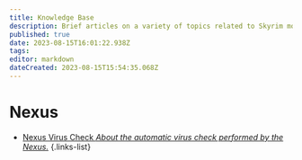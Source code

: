 ```yaml
---
title: Knowledge Base
description: Brief articles on a variety of topics related to Skyrim modding.
published: true
date: 2023-08-15T16:01:22.938Z
tags: 
editor: markdown
dateCreated: 2023-08-15T15:54:35.068Z
---
```


# Nexus

- [Nexus Virus Check *About the automatic virus check performed by the Nexus.*](/knowledge-base/nexus-virus-check)
{.links-list}